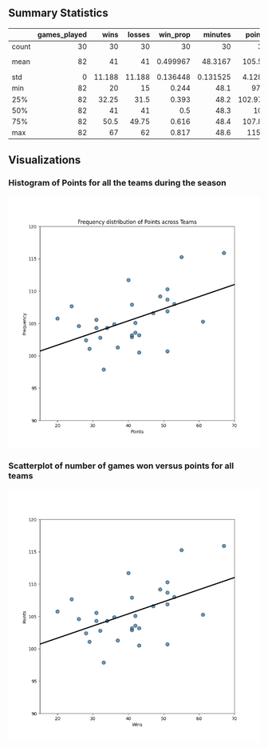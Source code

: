 ## Summary Statistics

|       |   games_played |   wins |   losses |   win_prop |   minutes |   points |   field_goals |   field_goals_attempted |   field_goals_prop |   points3 |   points3_attempted |   points3_prop |   free_throws |   free_throws_att |   free_throws_prop |   off_rebounds |   def_rebounds |   rebounds |   assists |   turnovers |    steals |   blocks |   block_fga |   personal_fouls |   personal_fouls_drawn |   plus_minus |
|:------|---------------:|-------:|---------:|-----------:|----------:|---------:|--------------:|------------------------:|-------------------:|----------:|--------------------:|---------------:|--------------:|------------------:|-------------------:|---------------:|---------------:|-----------:|----------:|------------:|----------:|---------:|------------:|-----------------:|-----------------------:|-------------:|
| count |             30 | 30     |   30     |  30        | 30        |  30      |      30       |                30       |           30       |  30       |            30       |       30       |      30       |          30       |           30       |        30      |       30       |   30       |  30       |    30       | 30        | 30       |   30        |         30       |               30       | 30           |
| mean  |             82 | 41     |   41     |   0.499967 | 48.3167   | 105.59   |      39.05    |                85.4167  |           45.72    |   9.65    |            27.0033  |       35.7167  |      17.8333  |          23.11    |           77.18    |        10.1333 |       33.3767  |   43.52    |  22.6267  |    13.96    |  7.71     |  4.74    |    4.74667  |         19.8933  |               19.9067  |  2.07242e-16 |
| std   |              0 | 11.188 |   11.188 |   0.136448 |  0.131525 |   4.1289 |       1.42581 |                 2.22944 |            1.36594 |   1.61965 |             4.11645 |        1.80308 |       1.55504 |           1.85869 |            2.77668 |         1.2313 |        1.17787 |    1.71653 |   2.21623 |     1.27051 |  0.656716 |  0.70886 |    0.644196 |          1.63537 |                1.06736 |  4.31261     |
| min   |             82 | 20     |   15     |   0.244    | 48.1      |  97.9    |      36.2     |                79.5     |           43.5     |   7.3     |            21       |       32.7     |      13.9     |          18.5     |           70.6     |         7.9    |       30.7     |   38.6     |  18.5     |    11.5     |  6.6      |  3.7     |    3.1      |         16.6     |               17.5     | -6.9         |
| 25%   |             82 | 32.25  |   31.5   |   0.393    | 48.2      | 102.975  |      38.15    |                84.4     |           44.75    |   8.65    |            24       |       34.225   |      17.025   |          22.1     |           74.85    |         9.025  |       32.675   |   42.825   |  21.125   |    13.3     |  7.125    |  4.125   |    4.375    |         18.875   |               19.325   | -2.7         |
| 50%   |             82 | 41     |   41     |   0.5      | 48.3      | 105      |      39.25    |                85.35    |           45.45    |   9.3     |            26.1     |       35.6     |      17.95    |          23.05    |           77.55    |        10.05   |       33.4     |   43.6     |  22.5     |    13.75    |  7.8      |  4.8     |    4.95     |         20       |               19.85    |  0           |
| 75%   |             82 | 50.5   |   49.75  |   0.616    | 48.4      | 107.85   |      39.575   |                87.1     |           46.675   |  10.375   |            28.75    |       37.2     |      19.075   |          24.2     |           79.4     |        11.05   |       34.325   |   44.375   |  23.775   |    14.95    |  8.2      |  5       |    5.2      |         20.775   |               20.4     |  2.4         |
| max   |             82 | 67     |   62     |   0.817    | 48.6      | 115.9    |      43.1     |                88.8     |           49.5     |  14.4     |            40.3     |       39.1     |      20.4     |          26.5     |           81.5     |        12.2    |       35.1     |   46.6     |  30.4     |    16.7     |  9.6      |  6.8     |    5.6      |         24.8     |               22.4     | 11.6         |

## Visualizations

### Histogram of Points for all the teams during the season

![Alt text](figures/points_hist.png)

### Scatterplot of number of games won versus points for all teams 

![Alt text](figures/scatter.png)